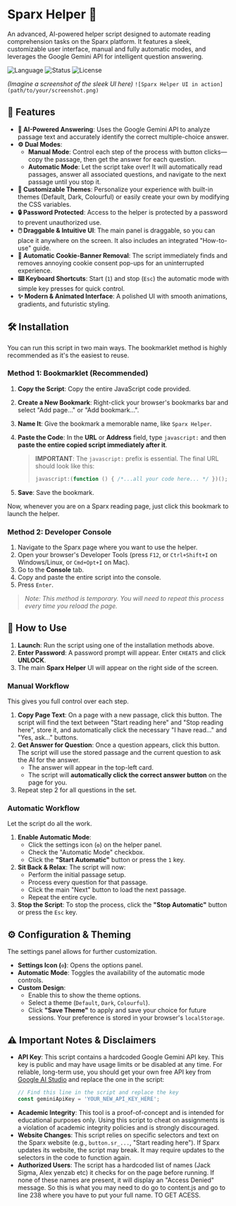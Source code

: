 # Sparx Helper 🚀

An advanced, AI-powered helper script designed to automate reading comprehension tasks on the Sparx platform. It features a sleek, customizable user interface, manual and fully automatic modes, and leverages the Google Gemini API for intelligent question answering.

![Language](https://img.shields.io/badge/Language-JavaScript-F7DF1E?style=for-the-badge&logo=javascript)
![Status](https://img.shields.io/badge/Status-Active-4C1?style=for-the-badge)
![License](https://img.shields.io/badge/License-MIT-blue.svg?style=for-the-badge)

*(Imagine a screenshot of the sleek UI here)*
`![Sparx Helper UI in action](path/to/your/screenshot.png)`

## 🌟 Features

*   **🤖 AI-Powered Answering**: Uses the Google Gemini API to analyze passage text and accurately identify the correct multiple-choice answer.
*   **⚙️ Dual Modes**:
    *   **Manual Mode**: Control each step of the process with button clicks—copy the passage, then get the answer for each question.
    *   **Automatic Mode**: Let the script take over! It will automatically read passages, answer all associated questions, and navigate to the next passage until you stop it.
*   **🎨 Customizable Themes**: Personalize your experience with built-in themes (Default, Dark, Colourful) or easily create your own by modifying the CSS variables.
*   **🔒 Password Protected**: Access to the helper is protected by a password to prevent unauthorized use.
*   **🖱️ Draggable & Intuitive UI**: The main panel is draggable, so you can place it anywhere on the screen. It also includes an integrated "How-to-use" guide.
*   **🍪 Automatic Cookie-Banner Removal**: The script immediately finds and removes annoying cookie consent pop-ups for an uninterrupted experience.
*   **⌨️ Keyboard Shortcuts**: Start (`1`) and stop (`Esc`) the automatic mode with simple key presses for quick control.
*   **✨ Modern & Animated Interface**: A polished UI with smooth animations, gradients, and futuristic styling.

## 🛠️ Installation

You can run this script in two main ways. The bookmarklet method is highly recommended as it's the easiest to reuse.

### Method 1: Bookmarklet (Recommended)

1.  **Copy the Script**: Copy the entire JavaScript code provided.
2.  **Create a New Bookmark**: Right-click your browser's bookmarks bar and select "Add page..." or "Add bookmark...".
3.  **Name It**: Give the bookmark a memorable name, like `Sparx Helper`.
4.  **Paste the Code**: In the **URL** or **Address** field, type `javascript:` and then **paste the entire copied script immediately after it**.

    > **IMPORTANT**: The `javascript:` prefix is essential. The final URL should look like this:
    > ```javascript
    > javascript:(function () { /*...all your code here... */ })();
    > ```

5.  **Save**: Save the bookmark.

Now, whenever you are on a Sparx reading page, just click this bookmark to launch the helper.

### Method 2: Developer Console

1.  Navigate to the Sparx page where you want to use the helper.
2.  Open your browser's Developer Tools (press `F12`, or `Ctrl+Shift+I` on Windows/Linux, or `Cmd+Opt+I` on Mac).
3.  Go to the **Console** tab.
4.  Copy and paste the entire script into the console.
5.  Press `Enter`.

> *Note: This method is temporary. You will need to repeat this process every time you reload the page.*

## 🚀 How to Use

1.  **Launch**: Run the script using one of the installation methods above.
2.  **Enter Password**: A password prompt will appear. Enter `CHEATS` and click **UNLOCK**.
3.  The main **Sparx Helper** UI will appear on the right side of the screen.

### Manual Workflow

This gives you full control over each step.

1.  **Copy Page Text**: On a page with a new passage, click this button. The script will find the text between "Start reading here" and "Stop reading here", store it, and automatically click the necessary "I have read..." and "Yes, ask..." buttons.
2.  **Get Answer for Question**: Once a question appears, click this button. The script will use the stored passage and the current question to ask the AI for the answer.
    *   The answer will appear in the top-left card.
    *   The script will **automatically click the correct answer button** on the page for you.
3.  Repeat step 2 for all questions in the set.

### Automatic Workflow

Let the script do all the work.

1.  **Enable Automatic Mode**:
    *   Click the settings icon (`⚙️`) on the helper panel.
    *   Check the "Automatic Mode" checkbox.
    *   Click the **"Start Automatic"** button or press the `1` key.
2.  **Sit Back & Relax**: The script will now:
    *   Perform the initial passage setup.
    *   Process every question for that passage.
    *   Click the main "Next" button to load the next passage.
    *   Repeat the entire cycle.
3.  **Stop the Script**: To stop the process, click the **"Stop Automatic"** button or press the `Esc` key.

## ⚙️ Configuration & Theming

The settings panel allows for further customization.

*   **Settings Icon (`⚙️`)**: Opens the options panel.
*   **Automatic Mode**: Toggles the availability of the automatic mode controls.
*   **Custom Design**:
    *   Enable this to show the theme options.
    *   Select a theme (`Default`, `Dark`, `Colourful`).
    *   Click **"Save Theme"** to apply and save your choice for future sessions. Your preference is stored in your browser's `localStorage`.

## ⚠️ Important Notes & Disclaimers

*   **API Key**: This script contains a hardcoded Google Gemini API key. This key is public and may have usage limits or be disabled at any time. For reliable, long-term use, you should get your own free API key from [Google AI Studio](https://aistudio.google.com/app/apikey) and replace the one in the script:
    ```javascript
    // Find this line in the script and replace the key
    const geminiApiKey = 'YOUR_NEW_API_KEY_HERE';
    ```
*   **Academic Integrity**: This tool is a proof-of-concept and is intended for educational purposes only. Using this script to cheat on assignments is a violation of academic integrity policies and is strongly discouraged.
*   **Website Changes**: This script relies on specific selectors and text on the Sparx website (e.g., `button.sr_...`, "Start reading here"). If Sparx updates its website, the script may break. It may require updates to the selectors in the code to function again.
*   **Authorized Users**: The script has a hardcoded list of names (Jack Sigma, Alex yenzab etc) it checks for on the page before running. If none of these names are present, it will display an "Access Denied" message.
So this is what  you may need to do go to content.js and go to line 238 where you have to put your full name. TO GET ACESS.
